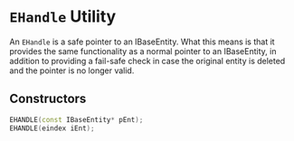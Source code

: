 # `EHandle` Utility

An `EHandle` is a safe pointer to an IBaseEntity. What this means is that it provides the same functionality as a normal pointer to an IBaseEntity, in addition to providing a fail-safe check in case the original entity is deleted and the pointer is no longer valid.

## Constructors
```cpp
EHANDLE(const IBaseEntity* pEnt);
EHANDLE(eindex iEnt);
```

<!-- ## Operations

## Functions

|  | Name | Description |
| -- | --- | --- |
| `IBaseEntity*` | Get() | Returns the entity. | -->
